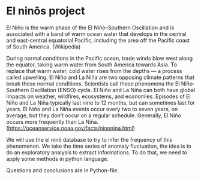 # El ninõs project 

El Niño is the warm phase of the El Niño–Southern Oscillation and is associated with a band of warm ocean water that develops in the central and east-central equatorial Pacific, including the area off the Pacific coast of South America. (Wikipedia)

During normal conditions in the Pacific ocean, trade winds blow west along the equator, taking warm water from South America towards Asia. To replace that warm water, cold water rises from the depths — a process called upwelling. El Niño and La Niña are two opposing climate patterns that break these normal conditions. Scientists call these phenomena the El Niño-Southern Oscillation (ENSO) cycle. El Niño and La Niña can both have global impacts on weather, wildfires, ecosystems, and economies. Episodes of El Niño and La Niña typically last nine to 12 months, but can sometimes last for years. El Niño and La Niña events occur every two to seven years, on average, but they don’t occur on a regular schedule. Generally, El Niño occurs more frequently than La Niña. (https://oceanservice.noaa.gov/facts/ninonina.html)

We will use the el ninõ database to try to infer the frequency of this phenomenon. We take the time series of anomaly fluctuation, the idea is to do an exploratory analysis to extract informations. To do that, we need to apply some methods in python language.

Questions and conclusions are in Python-file.


